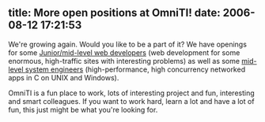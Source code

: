 title: More open positions at OmniTI!
date: 2006-08-12 17:21:53
---

<p>We're growing again.  Would you like to be a part of it?  We have openings for some <a href="http://omniti.com/people/jobs#webdev">Junior/mid-level web developers</a> (web development for some enormous, high-traffic sites with interesting problems) as well as some <a href="http://omniti.com/people/jobs#midsyseng">mid-level system engineers</a> (high-performance, high concurrency networked apps in C on UNIX and Windows).</p>

<p>OmniTI is a fun place to work, lots of interesting project and fun, interesting and smart colleagues.  If you want to work hard, learn a lot and have a lot of fun, this just might be what you're looking for.</p>
